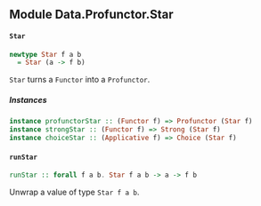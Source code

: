 ## Module Data.Profunctor.Star

#### `Star`

``` purescript
newtype Star f a b
  = Star (a -> f b)
```

`Star` turns a `Functor` into a `Profunctor`.

##### Instances
``` purescript
instance profunctorStar :: (Functor f) => Profunctor (Star f)
instance strongStar :: (Functor f) => Strong (Star f)
instance choiceStar :: (Applicative f) => Choice (Star f)
```

#### `runStar`

``` purescript
runStar :: forall f a b. Star f a b -> a -> f b
```

Unwrap a value of type `Star f a b`.
